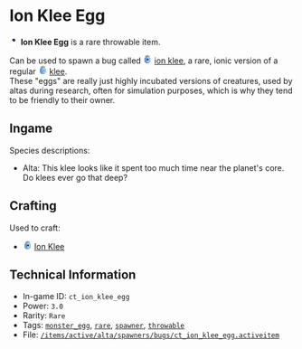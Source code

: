 # Ion Klee Egg

<img src="https://raw.githubusercontent.com/Ceterai/Enternia/main/items/active/alta/spawners/bugs/ct_ion_klee_egg.png" alt="Ion Klee Egg icon" loading="lazy" height="16px" width="auto" /> **Ion Klee Egg** is a rare throwable item.

Can be used to spawn a bug called <img src="https://raw.githubusercontent.com/Ceterai/Enternia/main/objects/alta/special/bugs/ion_klee/icon.png" alt="Ion Klee icon" loading="lazy" height="16px" width="auto" /> [ion klee](https://ceterai.github.io/MyEnternia/Wiki/IonKlee), a rare, ionic version of a regular <img src="https://raw.githubusercontent.com/Ceterai/Enternia/main/objects/alta/special/bugs/klee/icon.png" alt="Klee icon" loading="lazy" height="16px" width="auto" /> [klee](https://ceterai.github.io/MyEnternia/Wiki/Klee).  
These "eggs" are really just highly incubated versions of creatures, used by altas during research, often for simulation purposes, which is why they tend to be friendly to their owner.

## Ingame

Species descriptions:

- Alta: This klee looks like it spent too much time near the planet's core. Do klees ever go that deep?

## Crafting

Used to craft:

- <img src="https://raw.githubusercontent.com/Ceterai/Enternia/main/objects/alta/special/bugs/ion_klee/icon.png" alt="Ion Klee icon" loading="lazy" height="16px" width="auto" /> [Ion Klee](https://ceterai.github.io/MyEnternia/Wiki/IonKlee)

## Technical Information

- In-game ID: `ct_ion_klee_egg`
- Power: `3.0`
- Rarity: `Rare`
- Tags: [`monster_egg`](https://ceterai.github.io/MyEnternia/Wiki/Tags/MonsterEgg), [`rare`](https://ceterai.github.io/MyEnternia/Wiki/Tags/Rare), [`spawner`](https://ceterai.github.io/MyEnternia/Wiki/Tags/Spawner), [`throwable`](https://ceterai.github.io/MyEnternia/Wiki/Tags/Throwable)
- File: [`/items/active/alta/spawners/bugs/ct_ion_klee_egg.activeitem`](https://github.com/Ceterai/Enternia/blob/main/items/active/alta/spawners/bugs/ct_ion_klee_egg.activeitem)
